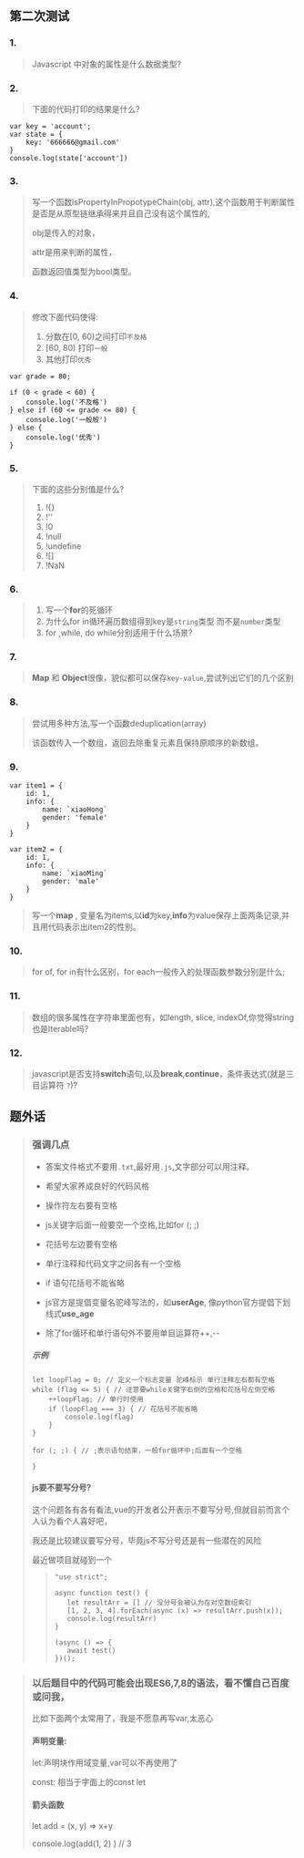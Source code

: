 ##                                                        第二次测试

### 1. 

> Javascript 中对象的属性是什么数据类型?

### 2.

> 下面的代码打印的结果是什么?

```
var key = 'account';
var state = {
    key: '666666@gmail.com'
}
console.log(state['account'])
```

### 3.

>写一个函数isPropertyInPropotypeChain(obj, attr),这个函数用于判断属性是否是从原型链继承得来并且自己没有这个属性的,
>
>obj是传入的对象，
>
>attr是用来判断的属性，
>
>函数返回值类型为bool类型。

### 4.

>修改下面代码使得:
>
>1. 分数在[0, 60)之间打印`不及格`
>2. [60, 80) 打印`一般`
>3. 其他打印`优秀`

```
var grade = 80;

if (0 < grade < 60) {
    console.log('不及格')
} else if (60 <= grade <= 80) {
    console.log('一般般')
} else {
    console.log('优秀')
}
```

### 5.

> 下面的这些分别值是什么?
>
> 1. !{}
> 2. !''
> 3. !0
> 4. !null
> 5. !undefine
> 6. ![]
> 7. !NaN

### 6.

>1. 写一个**for**的死循环
>2. 为什么for in循环遍历数组得到key是`string`类型 而不是`number`类型
>3. for ,while, do while分别适用于什么场景?

### 7.

>**Map** 和 **Object**很像，貌似都可以保存`key-value`,尝试列出它们的几个区别

### 8.

>尝试用多种方法,写一个函数deduplication(array) 
>
>该函数传入一个数组，返回去除重复元素且保持原顺序的新数组。

### 9.

```
var item1 = {
    id: 1,
    info: {
        name: `xiaoHong`
        gender: 'female'
    }
}

var item2 = {
    id: 1,
    info: {
        name: `xiaoMing`
        gender: 'male'
    }
}
```

>写一个**map** , 变量名为items,以**id**为key,**info**为value保存上面两条记录,并且用代码表示出item2的性别。



### 10.

>for of, for in有什么区别，for each一般传入的处理函数参数分别是什么;

### 11.

>数组的很多属性在字符串里面也有，如length, slice, indexOf,你觉得string也是Iterable吗?

### 12.

>javascript是否支持**switch**语句,以及**break**,**continue**，条件表达式(就是三目运算符 `?`)?



## 题外话

>### 强调几点
>
>- 答案文件格式不要用`.txt`,最好用`.js`,文字部分可以用注释。
>
>- 希望大家养成良好的代码风格
>
>  - 操作符左右要有空格
>
>  - js关键字后面一般要空一个空格,比如for (; ;)
>  - 花括号左边要有空格
>  - 单行注释和代码文字之间各有一个空格
>  - if 语句花括号不能省略
>  - js官方是提倡变量名驼峰写法的，如**userAge**, 像python官方提倡下划线式**use_age**
>  - 除了for循环和单行语句外不要用单目运算符++,--
>
>  ##### 示例
>
>  ```
>  let loopFlag = 0; // 定义一个标志变量 驼峰标示 单行注释左右都有空格
>  while (flag <= 5) { // 注意要while关键字右侧的空格和花括号左侧空格
>      ++loopFlag; // 单行时使用
>      if (loopFlag === 3) { // 花括号不能省略 
>          console.log(flag)
>      }
>  }
>  
>  for (; ;) { // ;表示语句结束，一般for循环中;后面有一个空格
>      
>  }
>  ```
>
>  #### js要不要写分号?
>
>  这个问题各有各有看法,vue的开发者公开表示不要写分号,但就目前而言个人认为看个人喜好吧，
>
>  我还是比较建议要写分号，毕竟js不写分号还是有一些潜在的风险
>
>  最近做项目就碰到一个
>
>  >```
>  >"use strict";
>  >
>  >async function test() {
>  >    let resultArr = [] // 没分号会被认为在对空数组索引
>  >    [1, 2, 3, 4].forEach(async (x) => resultArr.push(x));
>  >    console.log(resultArr)
>  >}
>  >
>  >(async () => {
>  >    await test()
>  >})();
>  >```
>
>  

>###  以后题目中的代码可能会出现ES6,7,8的语法，看不懂自己百度或问我，
>
>比如下面两个太常用了，我是不愿意再写var,太恶心
>
>#### 声明变量:
>
>let:声明块作用域变量,var可以不再使用了
>
>const: 相当于字面上的const let
>
>#### 箭头函数
>
>let add = (x, y) => x+y
>
>console.log(add(1, 2) )  // 3

